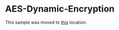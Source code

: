 # AES-Dynamic-Encryption
This sample was moved to [this](https://github.com/Azure-Samples/media-services-dotnet-dynamic-encryption-with-aes) location.
